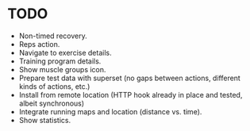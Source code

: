 # TODO

* Non-timed recovery.
* Reps action.
* Navigate to exercise details.
* Training program details.
* Show muscle groups icon.
* Prepare test data with superset (no gaps between actions, different kinds of actions, etc.)
* Install from remote location (HTTP hook already in place and tested, albeit synchronous)
* Integrate running maps and location (distance vs. time).
* Show statistics.
